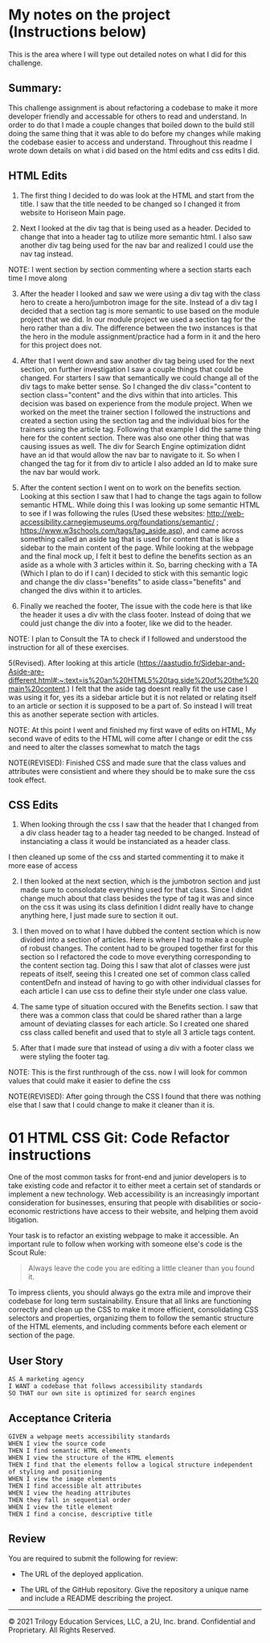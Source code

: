 # My notes on the project (Instructions below)

This is the area where I will type out detailed notes on what I did for this
challenge.

## Summary:
This challenge assignment is about refactoring a codebase to make it more developer friendly and accessable for others to read and understand. In order to do that I made a couple changes that boiled down to the build still doing the same thing that it was able to do before my changes while making the codebase easier to access and understand. Throughout this readme I wrote down details on what i did based on the html edits and css edits I did.


## HTML Edits

1. The first thing I decided to do was look at the HTML and start from the title.
I saw that the title needed to be changed so I changed it from website to Horiseon Main page.

2. Next I looked at the div tag that is being used as a header. Decided to change that into a header tag to utilize more semantic html. I also saw another div tag being used for the nav bar and realized I could use the nav tag instead.

NOTE: I went section by section commenting where a section starts each time I move along

3. After the header I looked and saw we were using a div tag with the class hero to create a hero/jumbotron image for the site. Instead of a div tag I decided that a section tag is more semantic to use based on the module project that we did. In our module project we used a section tag for the hero rather than a div. The difference between the two instances is that the hero in the module assignment/practice had a form in it and the hero for this project does not. 

4. After that I went down and saw another div tag being used for the next section, on further investigation I saw a couple things that could be changed. For starters I saw that semantically we could change all of the div tags to make better sense. So I changed the div class="content to section class="content" and the divs within that into articles. This decision was based on experience from the module project. When we worked on the meet the trainer section I followed the instructions and created a section using the section tag and the individual bios for the trainers using the article tag. Following that example I did the same thing here for the content section. There was also one other thing that was causing issues as well. The div for Search Engine optimization didnt have an id that would allow the nav bar to navigate to it. So when I changed the tag for it from div to article I also added an Id to make sure the nav bar would work.

5. After the content section I went on to work on the benefits section. Looking at this section I saw that I had to change the tags again to follow semantic HTML. While doing this I was looking up some semantic HTML to see if I was following the rules (Used these websites: http://web-accessibility.carnegiemuseums.org/foundations/semantic/ ; https://www.w3schools.com/tags/tag_aside.asp), and came across something called an aside tag that is used for content that is like a sidebar to the main content of the page. While looking at the webpage and the final mock up, I felt it best to define the benefits section as an aside as a whole with 3 articles within it. So, barring checking with a TA (Which I plan to do if I can) I decided to stick with this semantic logic and change the div class="benefits" to aside class="benefits"  and changed the divs within it to articles.

6. Finally we reached the footer, The issue with the code here is that like the header it uses a div with the class footer. Instead of doing that we could just change the div into a footer, like we did to the header.

NOTE: I plan to Consult the TA to check if I followed and understood the instruction for all of these exercises.

5(Revised). After looking at this article (https://aastudio.fr/Sidebar-and-Aside-are-different.html#:~:text=is%20an%20HTML5%20tag,side%20of%20the%20main%20content.) I felt that the aside tag doesnt really fit the use case I was using it for, yes its a sidebar article but it is not related or relating itself to an article or section it is supposed to be a part of. So instead I will treat this as another seperate section with articles.

NOTE: At this point I went and finished my first wave of edits on HTML, My second wave of edits to the HTML will come after I change or edit the css and need to alter the classes somewhat to match the tags

NOTE(REVISED): Finished CSS and made sure that the class values and attributes were consistient and where they should be to make sure the css took effect.

## CSS Edits


1. When looking through the css I saw that the header that I changed from a div class header tag to a header tag needed to be changed. Instead of instanciating a class it would be instanciated as a header class.

I then cleaned up some of the css and started commenting it to make it more ease of access

2. I then looked at the next section, which is the jumbotron section and just made sure to consolodate everything used for that class. Since I didnt change much about that class besides the type of tag it was and since on the css it was using its class definition I didnt really have to change anything here, I just made sure to section it out.

3. I then moved on to what I have dubbed the content section which is now divided into a section of articles. Here is where I had to make a couple of robust changes. The content had to be grouped together first for this section so I refactored the code to move everything corresponding to the content section tag. Doing this I saw that alot of classes were just repeats of itself, seeing this I created one set of common class called contentDefn and instead of having to go with other individual classes for each article I can use css to define their style under one class value.

4. The same type of situation occured with the Benefits section. I saw that there was a common class that could be shared rather than a large amount of deviating classes for each article. So I created one shared css class called benefit and used that to style all 3 article tags content.

5. After that I made sure that instead of using a div with a footer class we were styling the footer tag.

NOTE: This is the first runthrough of the css. now I will look for common values that could make it easier to define the css

NOTE(REVISED): After going through the CSS I found that there was nothing else that I saw that I could change to make it cleaner than it is.

# 01 HTML CSS Git: Code Refactor instructions

One of the most common tasks for front-end and junior developers is to take existing code and refactor it to either meet a certain set of standards or implement a new technology. Web accessibility is an increasingly important consideration for businesses, ensuring that people with disabilities or socio-economic restrictions have access to their website, and helping them avoid litigation.

Your task is to refactor an existing webpage to make it accessible. An important rule to follow when working with someone else's code is the Scout Rule:

> Always leave the code you are editing a little cleaner than you found it.

To impress clients, you should always go the extra mile and improve their codebase for long term sustainability. Ensure that all links are functioning correctly and clean up the CSS to make it more efficient, consolidating CSS selectors and properties, organizing them to follow the semantic structure of the HTML elements, and including comments before each element or section of the page.

## User Story

```
AS A marketing agency
I WANT a codebase that follows accessibility standards
SO THAT our own site is optimized for search engines
```

## Acceptance Criteria

```
GIVEN a webpage meets accessibility standards
WHEN I view the source code
THEN I find semantic HTML elements
WHEN I view the structure of the HTML elements
THEN I find that the elements follow a logical structure independent of styling and positioning
WHEN I view the image elements
THEN I find accessible alt attributes
WHEN I view the heading attributes
THEN they fall in sequential order
WHEN I view the title element
THEN I find a concise, descriptive title
```

## Review

You are required to submit the following for review:

* The URL of the deployed application.

* The URL of the GitHub repository. Give the repository a unique name and include a README describing the project.

- - -
© 2021 Trilogy Education Services, LLC, a 2U, Inc. brand. Confidential and Proprietary. All Rights Reserved.



